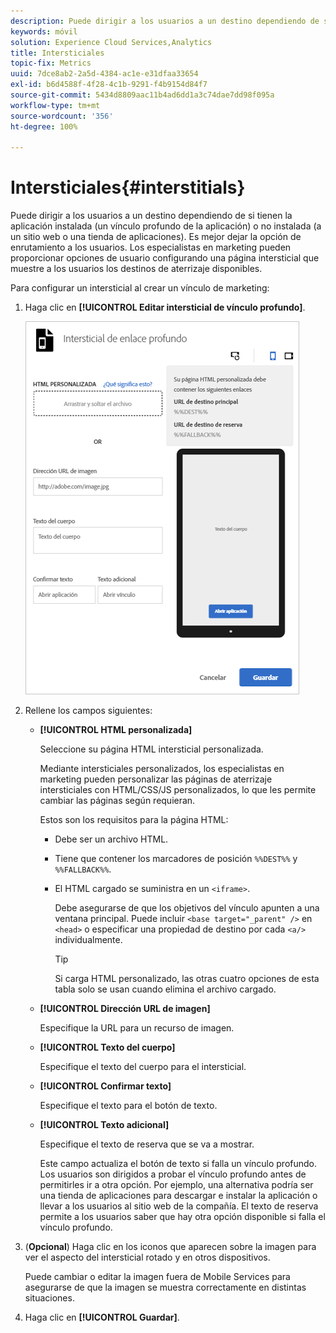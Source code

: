 ```yaml
---
description: Puede dirigir a los usuarios a un destino dependiendo de si tienen la aplicación instalada (un vínculo profundo de la aplicación) o no instalada (a un sitio web o una tienda de aplicaciones).
keywords: móvil
solution: Experience Cloud Services,Analytics
title: Intersticiales
topic-fix: Metrics
uuid: 7dce8ab2-2a5d-4384-ac1e-e31dfaa33654
exl-id: b6d4588f-4f28-4c1b-9291-f4b9154d84f7
source-git-commit: 5434d8809aac11b4ad6dd1a3c74dae7dd98f095a
workflow-type: tm+mt
source-wordcount: '356'
ht-degree: 100%

---
```


# Intersticiales{#interstitials}

Puede dirigir a los usuarios a un destino dependiendo de si tienen la aplicación instalada (un vínculo profundo de la aplicación) o no instalada (a un sitio web o una tienda de aplicaciones). Es mejor dejar la opción de enrutamiento a los usuarios. Los especialistas en marketing pueden proporcionar opciones de usuario configurando una página intersticial que muestre a los usuarios los destinos de aterrizaje disponibles.

Para configurar un intersticial al  crear un vínculo de marketing:

1. Haga clic en **[!UICONTROL Editar intersticial de vínculo profundo]**.

   ![Intersticial de enlace profundo](assets/interstitial2.png)

1. Rellene los campos siguientes:

   * **[!UICONTROL HTML personalizada]**

      Seleccione su página HTML intersticial personalizada.

      Mediante intersticiales personalizados, los especialistas en marketing pueden personalizar las páginas de aterrizaje intersticiales con HTML/CSS/JS personalizados, lo que les permite cambiar las páginas según requieran.

      Estos son los requisitos para la página HTML:

      * Debe ser un archivo HTML.
      * Tiene que contener los marcadores de posición `%%DEST%%` y `%%FALLBACK%%`.
      * El HTML cargado se suministra en un `<iframe>`.

         Debe asegurarse de que los objetivos del vínculo apunten a una ventana principal. Puede incluir `<base target="_parent" />` en `<head>` o especificar una propiedad de destino por cada `<a/>` individualmente.

         >[!TIP]
         >
         >Si carga HTML personalizado, las otras cuatro opciones de esta tabla solo se usan cuando elimina el archivo cargado.
   * **[!UICONTROL Dirección URL de imagen]**

      Especifique la URL para un recurso de imagen.

   * **[!UICONTROL Texto del cuerpo]**

      Especifique el texto del cuerpo para el intersticial.

   * **[!UICONTROL Confirmar texto]**

      Especifique el texto para el botón de texto.

   * **[!UICONTROL Texto adicional]**

      Especifique el texto de reserva que se va a mostrar.

      Este campo actualiza el botón de texto si falla un vínculo profundo. Los usuarios son dirigidos a probar el vínculo profundo antes de permitirles ir a otra opción. Por ejemplo, una alternativa podría ser una tienda de aplicaciones para descargar e instalar la aplicación o llevar a los usuarios al sitio web de la compañía. El texto de reserva permite a los usuarios saber que hay otra opción disponible si falla el vínculo profundo.


1. (**Opcional**) Haga clic en los iconos que aparecen sobre la imagen para ver el aspecto del intersticial rotado y en otros dispositivos.

   Puede cambiar o editar la imagen fuera de Mobile Services para asegurarse de que la imagen se muestra correctamente en distintas situaciones.
1. Haga clic en **[!UICONTROL Guardar]**.
